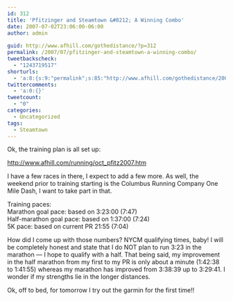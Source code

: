 ```yaml
---
id: 312
title: 'Pfitzinger and Steamtown &#8212; A Winning Combo'
date: 2007-07-02T23:06:00-06:00
author: admin
  
guid: http://www.afhill.com/gothedistance/?p=312
permalink: /2007/07/pfitzinger-and-steamtown-a-winning-combo/
tweetbackscheck:
  - "1243719517"
shorturls:
  - 'a:8:{s:9:"permalink";s:85:"http://www.afhill.com/gothedistance/2007/07/pfitzinger-and-steamtown-a-winning-combo/";s:7:"tinyurl";s:25:"http://tinyurl.com/d95tt3";s:4:"isgd";s:17:"http://is.gd/hamr";s:5:"bitly";s:18:"http://bit.ly/9yGi";s:5:"snipr";s:22:"http://snipr.com/ap3le";s:5:"snurl";s:22:"http://snurl.com/ap3le";s:7:"snipurl";s:24:"http://snipurl.com/ap3le";s:4:"trim";s:17:"http://tr.im/ck72";}'
twittercomments:
  - 'a:0:{}'
tweetcount:
  - "0"
categories:
  - Uncategorized
tags:
  - Steamtown
---
```

Ok, the training plan is all set up: 

http://www.afhill.com/running/oct_pfitz2007.htm

I have a few races in there, I expect to add a few more. As well, the weekend prior to training starting is the Columbus Running Company One Mile Dash, I want to take part in that. 

Training paces:  
Marathon goal pace: based on 3:23:00 (7:47)  
Half-marathon goal pace: based on 1:37:00 (7:24)  
5K pace: based on current PR 21:55 (7:04)

How did I come up with those numbers? NYCM qualifying times, baby! I will be completely honest and state that I do NOT plan to run 3:23 in the marathon &#8212; I hope to qualify with a half. That being said, my improvement in the half marathon from my first to my PR is only about a minute (1:42:38 to 1:41:55) whereas my marathon has improved from 3:38:39 up to 3:29:41. I wonder if my strengths lie in the longer distances. 

Ok, off to bed, for tomorrow I try out the garmin for the first time!!